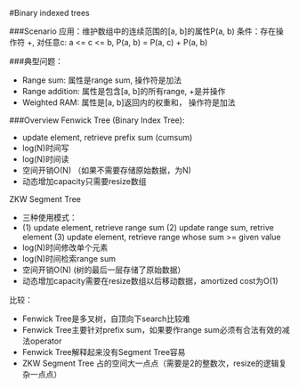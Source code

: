 #Binary indexed trees

###Scenario
应用：维护数组中的连续范围的[a, b]的属性P(a, b)
条件：存在操作符 +, 对任意c: a <= c <= b, P(a, b) = P(a, c) + P(a, b)

###典型问题：
* Range sum: 属性是range sum, 操作符是加法
* Range addition: 属性是包含[a, b]的所有range, +是并操作
* Weighted RAM: 属性是[a, b]返回内的权重和， 操作符是加法

###Overview
Fenwick Tree (Binary Index Tree): 

* update element, retrieve prefix sum (cumsum)
* log(N)时间写
* log(N)时间读
* 空间开销O(N) （如果不需要存储原始数据，为N)
* 动态增加capacity只需要resize数组

ZKW Segment Tree

* 三种使用模式：
* (1) update element, retrieve range sum (2) update range sum, retrive element (3) update element, retrieve range whose sum >= given value 
* log(N)时间修改单个元素
* log(N)时间检索range sum
* 空间开销O(N) (树的最后一层存储了原始数据）
* 动态增加capacity需要在resize数组以后移动数据，amortized cost为O(1)

比较：
* Fenwick Tree是多叉树，自顶向下search比较难
* Fenwick Tree主要针对prefix sum，如果要作range sum必须有合法有效的减法operator
* Fenwick Tree解释起来没有Segment Tree容易
* ZKW Segment Tree 占的空间大一点点（需要是2的整数次，resize的逻辑复杂一点点）

